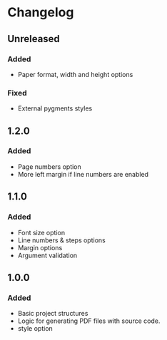 # Changelog

## Unreleased

### Added

- Paper format, width and height options

### Fixed

- External pygments styles

## 1.2.0

### Added

- Page numbers option
- More left margin if line numbers are enabled

## 1.1.0

### Added

- Font size option
- Line numbers & steps options
- Margin options
- Argument validation

## 1.0.0

### Added

- Basic project structures
- Logic for generating PDF files with source code.
- style option
